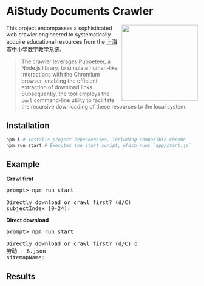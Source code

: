 # AiStudy Documents Crawler

<img src="https://www.researchgate.net/publication/338226442/figure/fig4/AS:852734349684736@1580319120217/Web-Crawler-Free-Icon-Available-from-Online-Web-Fonts.png
" height="200" align="right"/>

This project encompasses a sophisticated web crawler engineered to systematically acquire educational resources from the [上海市中小学数字教学系统](https://sz-api.ai-study.net/).

> The crawler leverages Puppeteer, a Node.js library, to simulate human-like interactions with the Chromium browser, enabling the efficient extraction of download links.
> Subsequently, the tool employs the `curl` command-line utility to facilitate the recursive downloading of these resources to the local system.

## Installation

```bash
npm i # Installs project dependencies, including compatible Chrome
npm run start # Executes the start script, which runs `app/start.js`
```

## Example

**Crawl first**

<pre>
prompt> npm run start

Directly download or crawl first? (d/C)
subjectIndex [0-24]:
</pre>

**Direct download**

<pre>
prompt> npm run start

Directly download or crawl first? (d/C) d
劳动 - 6.json
sitemapName:
</pre>

## Results
